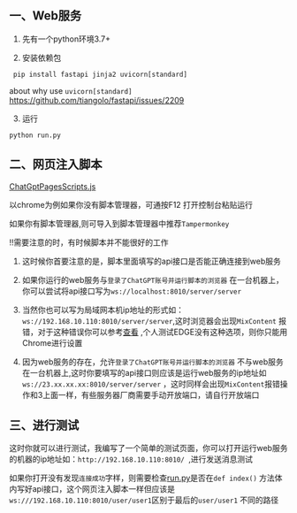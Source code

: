 ## 一、Web服务

1. 先有一个python环境3.7+

2. 安装依赖包

```shell
 pip install fastapi jinja2 uvicorn[standard]
```

about why use `uvicorn[standard]` https://github.com/tiangolo/fastapi/issues/2209

3. 运行

```shell
python run.py
```

## 二、网页注入脚本

[ChatGptPagesScripts.js](../ChatGptPagesScripts.js)

以chrome为例如果你没有脚本管理器，可通按F12 打开控制台粘贴运行

如果你有脚本管理器,则可导入到脚本管理器中推荐`Tampermonkey`

!!需要注意的时，有时候脚本并不能很好的工作

1. 这时候你首要注意的是，脚本里面填写的api接口是否能正确连接到web服务

2. 如果你运行的web服务与`登录了ChatGPT账号并运行脚本的浏览器`
   在一台机器上，你可以尝试将api接口写为`ws://localhost:8010/server/server`

3. 当然你也可以写为局域网本机ip地址的形式如：`ws://192.168.10.110:8010/server/server`,这时浏览器会出现`MixContent`
   报错，对于这种错误你可以参考[查看](https://blog.csdn.net/qq_36657291/article/details/111947175)
   ,个人测试EDGE没有这种选项，则你只能用Chrome进行设置

4. 因为web服务的存在，允许`登录了ChatGPT账号并运行脚本的浏览器`
   不与web服务在一台机器上,这时你要填写的api接口则应该是运行web服务的ip地址如`ws://23.xx.xx.xx:8010/server/server`
   ，这时同样会出现`MixContent`报错操作和3上面一样，有些服务器厂商需要手动开放端口，请自行开放端口

## 三、进行测试

   这时你就可以进行测试，我编写了一个简单的测试页面，你可以打开运行web服务的机器的ip地址如：`http://192.168.10.110:8010/ `,进行发送消息测试
   
   如果你打开没有发现`连接成功`字样，则需要检查[run.py](../run.py)是否在`def index()`
   方法体内写好api接口，这个网页注入脚本一样但应该是`ws:///192.168.10.110:8010/user/user1`区别于最后的`user/user1` 不同的路径
   
   
   



